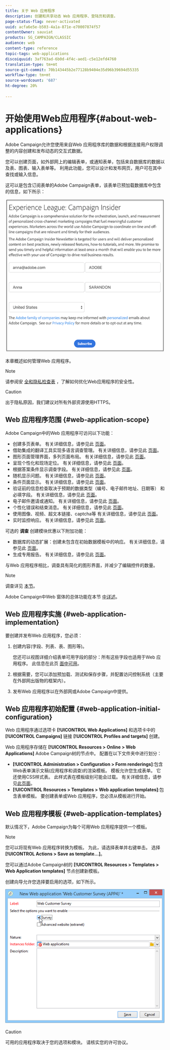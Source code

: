 ```yaml
---
title: 关于 Web 应用程序
description: 创建和共享动态 Web 应用程序、登陆页和调查。
page-status-flag: never-activated
uuid: acfa6e5e-b503-4a1a-871e-e70007874f57
contentOwner: sauviat
products: SG_CAMPAIGN/CLASSIC
audience: web
content-type: reference
topic-tags: web-applications
discoiquuid: 3af763ad-6b0d-4f4c-aed1-c5e12efd4760
translation-type: tm+mt
source-git-commit: 70b143445b2e77128b9404e35d96b39694d55335
workflow-type: tm+mt
source-wordcount: '687'
ht-degree: 20%

---
```



# 开始使用Web应用程序{#about-web-applications}

Adobe Campaign允许您使用来自Web 应用程序库的数据和根据连接用户权限调整的内容创建和发布动态的交互式数据。

您可以创建页面，如外部网上的编辑表单，或通知表单，包括来自数据库的数据以及表、图表、输入表单等。 利用此功能，您可以设计和发布网页，用户可在其中查找或输入信息。

这可以是包含订阅表单的Adobe Campaign表单，该表单已预加载数据库中包含的信息，如下所示：

![](assets/webapp_form_sample.png)

本章概述如何管理Web 应用程序。

>[!NOTE]
>
>请参阅安 [全和隐私检查表](https://helpx.adobe.com/cn/campaign/kb/acc-security.html) ，了解如何优化Web应用程序的安全性。

>[!CAUTION]
>
>出于隐私原因，我们建议对所有外部资源使用HTTPS。

## Web 应用程序范围 {#web-application-scope}

Adobe Campaign中的Web 应用程序可访问以下功能：

* 创建多页表单。 有关详细信息，请参见此 [ 页面](../../web/using/about-web-forms.md)。
* 借助集成的翻译工具实现多语言调查管理。 有关详细信息，请参见此 [ 页面](../../web/using/translating-a-web-application.md)。
* 图形页面管理界面，多列页面布局。 有关详细信息，请参见此 [ 页面](../../web/using/designing-a-web-application.md)。
* 呈现个性化和现场定位。 有关详细信息，请参见此 [ 页面](../../web/using/editing-content.md#adding-personalization-content)。
* 根据答案条件显示调查字段。 有关详细信息，请参见此 [ 页面](../../web/using/form-rendering.md#defining-fields-conditional-display)。
* 随机显示问题。 有关详细信息，请参见此 [ 页面](../../web/using/building-a-survey.md#adding-questions)。
* 条件页面显示。 有关详细信息，请参见此 [ 页面](../../web/using/defining-web-forms-page-sequencing.md#conditional-page-display)。
* 验证前的信息检查取决于预期的数据类型（编号、电子邮件地址、日期等） 和必填字段。 有关详细信息，请参见此 [ 页面](../../web/using/form-rendering.md#defining-control-settings)。
* 电子邮件邀请或通知。 有关详细信息，请参见此 [ 页面](../../web/using/publishing-a-web-form.md#delivering-a-form-via-email)。
* 个性化错误和结束消息。 有关详细信息，请参见此 [ 页面](../../web/using/defining-web-forms-properties.md#setting-up-an-error-page)。
* 使用图像、视频、超文本链接、captcha等 有关详细信息，请参见此 [ 页面](../../web/using/editing-content.md)。
* 实时监控响应。 有关详细信息，请参见此 [ 页面](../../web/using/publish--track-and-use-collected-data.md#response-tracking)。

可选的 **调查** 创建模块优惠以下附加功能：

* 数据库的动态扩展：创建未包含在初始数据模板中的响应。 有关详细信息，请参见此 [ 页面](../../web/using/managing-answers.md#storing-collected-answers)。
* 生成专用报告。 有关详细信息，请参见此 [ 页面](../../web/using/publish--track-and-use-collected-data.md#reports-on-surveys)。

与Web 应用程序相比，调查具有简化的图形界面，并减少了编辑控件的数量。

>[!NOTE]
>
>调查详见 [本节](../../web/using/about-surveys.md)。
>
>Adobe Campaign中Web 窗体的总体功能在本节 [中详述](../../web/using/about-web-forms.md)。

## Web 应用程序实施 {#web-application-implementation}

要创建并发布Web 应用程序，您必须：

1. 创建内容(字段、列表、表、图形等)。

   您还可以视图详细介绍表单可用字段的部分：所有这些字段也适用于Web 应用程序。 此信息在此页 [面中可用](../../web/using/adding-fields-to-a-web-form.md)。

1. 根据需要，您可以添加预加载、测试和保存步骤，并配置访问控制系统（主要在外部网出版物的框架内）。
1. 发布Web 应用程序以在外部网或Adobe Campaign中提供。

## Web 应用程序初始配置 {#web-application-initial-configuration}

Web 应用程序通过选项卡 **[!UICONTROL Web Applications]** 和选项卡中的 **[!UICONTROL Campaigns]** 链接 **[!UICONTROL Profiles and targets]** 创建。

Web 应用程序存储在 **[!UICONTROL Resources > Online > Web Applications]** Adobe Campaign树的节点中。 配置在以下文件夹中进行划分：

* **[!UICONTROL Administration > Configuration > Form renderings]**:包含Web表单演示文稿(应用程序和调查)的渲染模板。 模板允许您生成表单。 它还使用CSS样式表。 此样式表在模板级别可能会过载。 有关详细信息，请参见[此页面](../../web/using/form-rendering.md#selecting-the-form-rendering-template)。
* **[!UICONTROL Resources > Templates > Web application templates]**:包含表单模板。 要创建表单或Web 应用程序，您必须从模板进行开始。

## Web 应用程序模板 {#web-application-templates}

默认情况下，Adobe Campaign为每个可用Web 应用程序提供一个模板。

>[!NOTE]
>
>您可以将现有Web 应用程序转换为模板。 为此，请选择表单并右键单击。 选择 **[!UICONTROL Actions > Save as template...]**。

您可以通过Adobe Campaign树的 **[!UICONTROL Resources > Templates > Web Application templates]** 节点创建新模板。

创建向导允许您选择要启用的选项，如下所示。

![](assets/webapp_create_template.png)

>[!CAUTION]
>
>可用的应用程序取决于您的选项和模块。 请核实您的许可协议。

